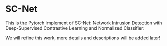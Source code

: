# SC-Net
This is the Pytorch implement of SC-Net: Network Intrusion Detection with Deep-Supervised Contrastive Learning and Normalized Classifier.

We will refine this work, more details and descriptions will be added later!
